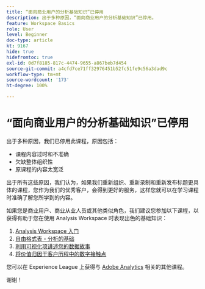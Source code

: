 ```yaml
---
title: “面向商业用户的分析基础知识”已停用
description: 出于多种原因，“面向商业用户的分析基础知识”已停用。
feature: Workspace Basics
role: User
level: Beginner
doc-type: article
kt: 9167
hide: true
hidefromtoc: true
exl-id: 0d7f8185-817c-4474-9655-a867beb7d454
source-git-commit: a4cfd7ce71ff32976451b52fc51fe9c56a3dad9c
workflow-type: tm+mt
source-wordcount: '173'
ht-degree: 100%

---
```


# “面向商业用户的分析基础知识”已停用

出于多种原因，我们已停用此课程，原因包括：

* 课程内容过时和不准确
* 欠缺整体组织性
* 原课程的内容太宽泛

出于所有这些原因，我们认为，如果我们重新组织、重新录制和重新发布标题更具体的课程，您作为我们的优秀客户，会得到更好的服务，这样您就可以在学习课程时准确了解您所学到的内容。

如果您是商业用户、商业从业人员或其他类似角色，我们建议您参加以下课程，以获得有助于您在使用 Analysis Workspace 时表现出色的基础知识：

1. [Analysis Workspace 入门](https://experienceleague.adobe.com/?recommended=Analytics-U-1-2020.1.workspace)
1. [自由格式表 - 分析的基础](https://experienceleague.adobe.com/?recommended=Analytics-U-1-2020.3)
1. [利用可视化项讲述您的数据故事](https://experienceleague.adobe.com/?recommended=Analytics-U-1-2021.1.visualizations)
1. [将价值归因于客户历程中的数字接触点](https://experienceleague.adobe.com/?recommended=Analytics-U-1-2020.2)

您可以在 Experience League 上获得与 [Adobe Analytics](https://experienceleague.adobe.com/?recommended=Analytics-U-1-2020.1.workspace) 相关的其他课程。

谢谢！
